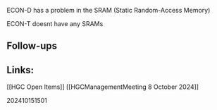 
ECON-D has a problem in the SRAM (Static Random-Access Memory)

ECON-T doesnt have any SRAMs 

## Follow-ups


## Links: 
[[HGC Open Items]]
[[HGCManagementMeeting 8 October 2024]]

202410151501
